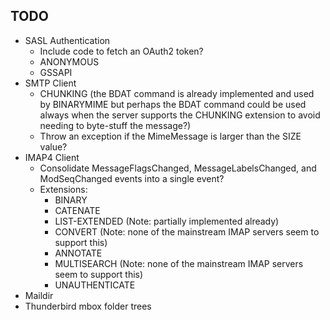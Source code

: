 ## TODO

* SASL Authentication
  * Include code to fetch an OAuth2 token?
  * ANONYMOUS
  * GSSAPI
* SMTP Client
  * CHUNKING (the BDAT command is already implemented and used by BINARYMIME but
    perhaps the BDAT command could be used always when the server supports the
    CHUNKING extension to avoid needing to byte-stuff the message?)
  * Throw an exception if the MimeMessage is larger than the SIZE value?
* IMAP4 Client
  * Consolidate MessageFlagsChanged, MessageLabelsChanged, and ModSeqChanged events into a single event?
  * Extensions:
    * BINARY
    * CATENATE
    * LIST-EXTENDED (Note: partially implemented already)
    * CONVERT (Note: none of the mainstream IMAP servers seem to support this)
    * ANNOTATE
    * MULTISEARCH (Note: none of the mainstream IMAP servers seem to support this)
    * UNAUTHENTICATE
* Maildir
* Thunderbird mbox folder trees
